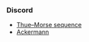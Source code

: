 ### Discord

- [Thue–Morse sequence](https://discord.com/channels/357922255553953794/483875686860455955/959531377756372992)
- [Ackermann](https://discord.com/channels/357922255553953794/483875686860455955/959745286790582322)

